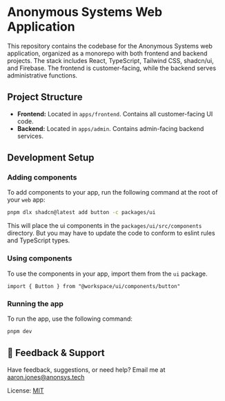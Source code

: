 # Anonymous Systems Web Application


This repository contains the codebase for the Anonymous Systems web application,
organized as a monorepo with both frontend and backend projects.
The stack includes React, TypeScript, Tailwind CSS, shadcn/ui, and Firebase.
The frontend is customer-facing, while the backend serves administrative functions.

## Project Structure

- **Frontend:** Located in `apps/frontend`. Contains all customer-facing UI code.
- **Backend:** Located in `apps/admin`. Contains admin-facing backend services.

## Development Setup

### Adding components

To add components to your app, run the following command at the root of your `web` app:

```bash
pnpm dlx shadcn@latest add button -c packages/ui
```

This will place the ui components in the `packages/ui/src/components` directory.
But you may have to update the code to conform to eslint rules and TypeScript types.

### Using components

To use the components in your app, import them from the `ui` package.

```tsx
import { Button } from "@workspace/ui/components/button"
```

### Running the app
To run the app, use the following command:

```bash
pnpm dev
```


## 🤝 Feedback & Support

Have feedback, suggestions, or need help?
Email me at [aaron.jones@anonsys.tech](mailto:aaron.jones@anonsys.tech)


License: [MIT](https://choosealicense.com/licenses/mit/)
